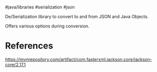 #java/libraries #serialization #json 

De/Serialization library to convert to and from JSON and Java Objects.

Offers various options during conversion.
# References
https://mvnrepository.com/artifact/com.fasterxml.jackson.core/jackson-core/2.17.1
